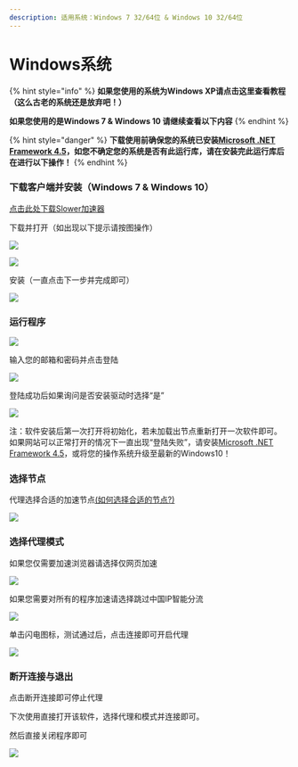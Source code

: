 ```yaml
---
description: 适用系统：Windows 7 32/64位 & Windows 10 32/64位
---
```


# Windows系统

{% hint style="info" %}
**如果您使用的系统为Windows XP请点击这里查看教程（这么古老的系统还是放弃吧！）**

**如果您使用的是Windows 7 & Windows 10 请继续查看以下内容**
{% endhint %}

{% hint style="danger" %}
**下载使用前确保您的系统已安装**[**Microsoft .NET Framework 4.5**](https://www.microsoft.com/zh-CN/download/details.aspx?id=30653)**，如您不确定您的系统是否有此运行库，请在安装完此运行库后在进行以下操作！**
{% endhint %}

### 下载客户端并安装（Windows 7 & Windows 10）

[点击此处下载Slower加速器](https://slower.coding.net/p/slower/git/raw/master/Slower_Installer.exe)

下载并打开（如出现以下提示请按图操作）

![](../.gitbook/assets/5cf8cbbd9820b74011.png)

![](../.gitbook/assets/5cf8cbbda7ab112507.png)

安装（一直点击下一步并完成即可）

![](../.gitbook/assets/5cf8cc068c4f850981.png)

### 运行程序

![](../.gitbook/assets/5cf8cc4e7e1a918387.png)

输入您的邮箱和密码并点击登陆

![](../.gitbook/assets/5cf8cc7d776be71984.png)

登陆成功后如果询问是否安装驱动时选择“是”

![](../.gitbook/assets/5cf8cdb72878171053.png)

 注：软件安装后第一次打开将初始化，若未加载出节点重新打开一次软件即可。  
 如果网站可以正常打开的情况下一直出现“登陆失败”，请安装[Microsoft .NET Framework 4.5](https://www.microsoft.com/zh-CN/download/details.aspx?id=30653)，或将您的操作系统升级至最新的Windows10！

### **选择节点**

 代理选择合适的加速节点[\(如何选择合适的节点?\)](../wang-zhan-shi-yong/jie-dian-tui-jian.md)

![](../.gitbook/assets/5cf8ce60c7f2068466.png)

### **选择代理模式**

如果您仅需要加速浏览器请选择仅网页加速

![](../.gitbook/assets/5cf8ceba36ca475136.png)

如果您需要对所有的程序加速请选择跳过中国IP智能分流

![](../.gitbook/assets/5cf8cef2d86c594840.png)

单击闪电图标，测试通过后，点击连接即可开启代理

![](../.gitbook/assets/5cf8cf78b5c8d86374.png)

### **断开连接与退出**

点击断开连接即可停止代理 

下次使用直接打开该软件，选择代理和模式并连接即可。 

然后直接关闭程序即可

![](../.gitbook/assets/5cf8cfbd49c0084197.png)

